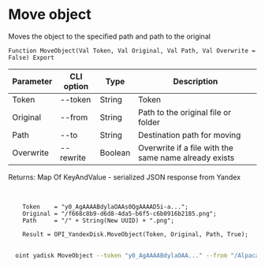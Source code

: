 ﻿---
sidebar_position: 9
---

# Move object
 Moves the object to the specified path and path to the original



`Function MoveObject(Val Token, Val Original, Val Path, Val Overwrite = False) Export`

  | Parameter | CLI option | Type | Description |
  |-|-|-|-|
  | Token | --token | String | Token |
  | Original | --from | String | Path to the original file or folder |
  | Path | --to | String | Destination path for moving |
  | Overwrite | --rewrite | Boolean | Overwrite if a file with the same name already exists |

  
  Returns:  Map Of KeyAndValue - serialized JSON response from Yandex

<br/>




```bsl title="Code example"
    Token    = "y0_AgAAAABdylaOAAs0QgAAAAD5i-a...";
    Original = "/f668c8b9-d6d8-4da5-b6f5-c6b0916b2185.png";
    Path     = "/" + String(New UUID) + ".png";

    Result = OPI_YandexDisk.MoveObject(Token, Original, Path, True);
```



```sh title="CLI command example"
    
  oint yadisk MoveObject --token "y0_AgAAAABdylaOAA..." --from "/Alpaca.png" --to "/TestFolder/Alpaca (Moved).png" --rewrite %rewrite%

```

```json title="Result"

```
